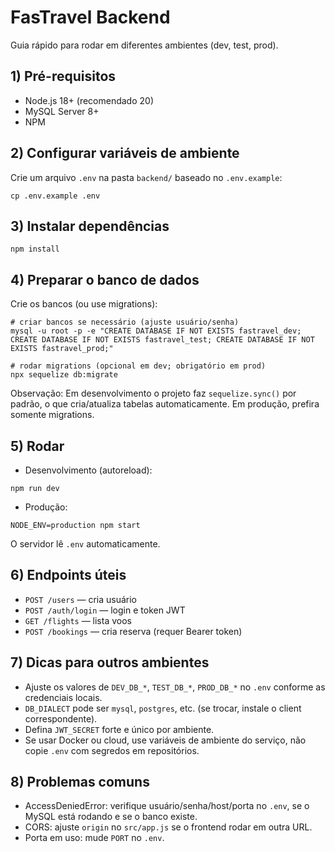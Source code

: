 # FasTravel Backend

Guia rápido para rodar em diferentes ambientes (dev, test, prod).

## 1) Pré-requisitos

- Node.js 18+ (recomendado 20)
- MySQL Server 8+
- NPM

## 2) Configurar variáveis de ambiente

Crie um arquivo `.env` na pasta `backend/` baseado no `.env.example`:

```
cp .env.example .env
```

## 3) Instalar dependências

```
npm install
```

## 4) Preparar o banco de dados

Crie os bancos (ou use migrations):

```
# criar bancos se necessário (ajuste usuário/senha)
mysql -u root -p -e "CREATE DATABASE IF NOT EXISTS fastravel_dev; CREATE DATABASE IF NOT EXISTS fastravel_test; CREATE DATABASE IF NOT EXISTS fastravel_prod;"

# rodar migrations (opcional em dev; obrigatório em prod)
npx sequelize db:migrate
```

Observação: Em desenvolvimento o projeto faz `sequelize.sync()` por padrão, o que cria/atualiza tabelas automaticamente. Em produção, prefira somente migrations.

## 5) Rodar

- Desenvolvimento (autoreload):

```
npm run dev
```

- Produção:

```
NODE_ENV=production npm start
```

O servidor lê `.env` automaticamente.

## 6) Endpoints úteis

- `POST /users` — cria usuário
- `POST /auth/login` — login e token JWT
- `GET /flights` — lista voos
- `POST /bookings` — cria reserva (requer Bearer token)

## 7) Dicas para outros ambientes

- Ajuste os valores de `DEV_DB_*`, `TEST_DB_*`, `PROD_DB_*` no `.env` conforme as credenciais locais.
- `DB_DIALECT` pode ser `mysql`, `postgres`, etc. (se trocar, instale o client correspondente).
- Defina `JWT_SECRET` forte e único por ambiente.
- Se usar Docker ou cloud, use variáveis de ambiente do serviço, não copie `.env` com segredos em repositórios.

## 8) Problemas comuns

- AccessDeniedError: verifique usuário/senha/host/porta no `.env`, se o MySQL está rodando e se o banco existe.
- CORS: ajuste `origin` no `src/app.js` se o frontend rodar em outra URL.
- Porta em uso: mude `PORT` no `.env`.
